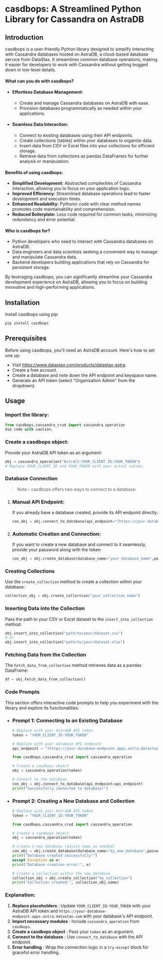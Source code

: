 # casdbops: A Streamlined Python Library for Cassandra on AstraDB

## **Introduction**
casdbops is a user-friendly Python library designed to simplify interacting with Cassandra databases hosted on AstraDB, a cloud-based database service from DataStax. It streamlines common database operations, making it easier for developers to work with Cassandra without getting bogged down in low-level details.

#### **What can you do with casdbops?**

- #### **Effortless Database Management:**
  - Create and manage Cassandra databases on AstraDB with ease.
  - Provision databases programmatically as needed within your applications.
- #### **Seamless Data Interaction:**
  - Connect to existing databases using their API endpoints.
  - Create collections (tables) within your databases to organize data.
  - Insert data from CSV or Excel files into your collections for efficient storage.
  - Retrieve data from collections as pandas DataFrames for further analysis or manipulation.

#### **Benefits of using casdbops:**

- **Simplified Development:** Abstracted complexities of Cassandra interaction, allowing you to focus on your application logic.
- **Improved Efficiency:** Streamlined database operations lead to faster development and execution times.
- **Enhanced Readability:** Pythonic code with clear method names promotes code maintainability and comprehension.
- **Reduced Boilerplate:** Less code required for common tasks, minimizing redundancy and error potential.

#### **Who is casdbops for?**

- Python developers who need to interact with Cassandra databases on AstraDB.
- Data engineers and data scientists seeking a convenient way to manage and manipulate Cassandra data.
- Backend developers building applications that rely on Cassandra for persistent storage.

By leveraging casdbops, you can significantly streamline your Cassandra development experience on AstraDB, allowing you to focus on building innovative and high-performing applications.

## **Installation**

Install casdbops using pip:

```bash
pip install casdbops
```

## **Prerequisites**
Before using casdbops, you'll need an AstraDB account. Here's how to set one up:

- Visit https://www.datastax.com/products/datastax-astra.
- Create a free account.
- Create a database and note down the API endpoint and keyspace name.
- Generate an API token (select "Organization Admin" from the dropdown).


## **Usage**

### **Import the library:**

``` Python
from casdbops.cassandra_crud import cassandra_operation
Use code with caution.
```

### **Create a casdbops object:**
Provide your AstraDB API token as an argument:

```Python
obj = cassandra_operation("AstraCS:YOUR_CLIENT_ID:YOUR_TOKEN")
# Replace YOUR_CLIENT_ID and YOUR_TOKEN with your actual values.
```

### **Database Connection**

>Note:-  casdbops offers two ways to connect to a database:

1. ### Manual API Endpoint:

    If you already have a database created, provide its API endpoint directly:

    ```Python
    con_obj = obj.connect_to_database(api_endpoint="[https://your-database-endpoint.apps.astra.datastax.com](https://your-database-endpoint.apps.astra.datastax.com)")
    ```
2. ### Automatic Creation and Connection:

    If you want to create a new database and connect to it seamlessly, provide your password along with the token:


    ```Python
    con_obj = obj.create_database(database_name="your_database_name",passwd="your_database_password",connect_to_same_database=True  # Automatically connects to the created database)
    ```

### **Creating Collections**

Use the `create_collection` method to create a collection within your database:

```Python
collection_obj = obj.create_collection("your_collection_name")
```

### **Inserting Data into the Collection**

Pass the path to your CSV or Excel dataset to the `insert_into_collection` method:

```Python
obj.insert_into_collection("path/to/your/dataset.csv")
# or
obj.insert_into_collection("path/to/your/dataset.xlsx")
```

### **Fetching Data from the Collection**

The `Fetch_data_from_collection` method retrieves data as a pandas DataFrame:

```Python
df = obj.Fetch_data_from_collection()
```

### **Code Prompts**

This section offers interactive code prompts to help you experiment with the library and explore its functionalities:

- ### Prompt 1: Connecting to an Existing Database

    ```Python
    # Replace with your AstraDB API token
    token = "YOUR_CLIENT_ID:YOUR_TOKEN"

    # Replace with your database API endpoint
    api_endpoint = "[https://your-database-endpoint.apps.astra.datastax.com](https://your-database-endpoint.apps.astra.datastax.com)"

    from casdbops.cassandra_crud import cassandra_operation

    # Create a casdbops object
    obj = cassandra_operation(token)

    # Connect to the database
    con_obj = obj.connect_to_database(api_endpoint=api_endpoint)
    print("Successfully connected to database!")
    ```
- ### Prompt 2: Creating a New Database and Collection

    ```python
    # Replace with your AstraDB API token
    token = "YOUR_CLIENT_ID:YOUR_TOKEN"

    from casdbops.cassandra_crud import cassandra_operation

    # Create a casdbops object
    obj = cassandra_operation(token)

    # Create a new database (adjust name as needed)
    con_obj = obj.create_database(database_name="my_new_database",passwd="your_strong_password",connect_to_same_database=True)
    print("Database created successfully!")
    except Exception as e:
    print("Database creation error:", e)

    # Create a collection within the new database
    collection_obj = obj.create_collection("my_collection")
    print("Collection created:", collection_obj.name)
    ``` 

### **Explanation:**

1.  **Replace placeholders** : Update `YOUR_CLIENT_ID:YOUR_TOKEN` with your AstraDB API token and `https://your-database-endpoint.apps.astra.datastax.com` with your database's API endpoint.
2. **Import necessary modules** : Include `cassandra_operation` from `casdbops`.
3. **Create a casdbops object** : Pass your `token` as an argument.
4. **Connect to the database** : Use `connect_to_database` with the API endpoint.
5. **Error handling** : Wrap the connection logic in a `try-except` block for graceful error handling.

